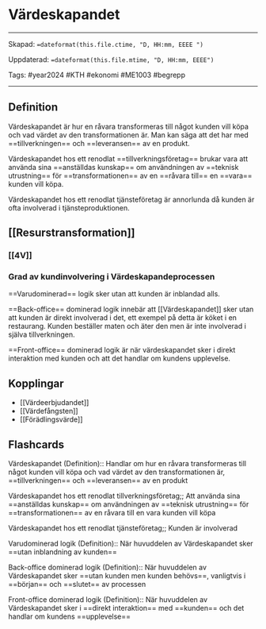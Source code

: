 # Värdeskapandet

---
Skapad: `=dateformat(this.file.ctime, "D, HH:mm, EEEE ")`

Uppdaterad: `=dateformat(this.file.mtime, "D, HH:mm, EEEE")`

Tags: #year2024 #KTH #ekonomi #ME1003 #begrepp

---

## Definition

Värdeskapandet är hur en råvara transformeras till något kunden vill köpa och vad värdet av den transformationen är. Man kan säga att det har med ==tillverkningen== och ==leveransen== av en produkt.

Värdeskapandet hos ett renodlat ==tillverkningsföretag== brukar vara att använda sina ==anställdas kunskap== om användningen av ==teknisk utrustning== för ==transformationen== av en ==råvara till== en ==vara== kunden vill köpa.

Värdeskapandet hos ett renodlat tjänsteföretag är annorlunda då kunden är ofta involverad i tjänsteproduktionen.

## [[Resurstransformation]]

### [[4V]]

### Grad av kundinvolvering i Värdeskapandeprocessen

==Varudominerad== logik sker utan att kunden är inblandad alls.

==Back-office== dominerad logik innebär att [[Värdeskapandet]] sker utan att kunden är direkt involverad i det, ett exempel på detta är köket i en restaurang. Kunden beställer maten och äter den men är inte involverad i själva tillverkningen.

==Front-office== dominerad logik är när värdeskapandet sker i direkt interaktion med kunden och att det handlar om kundens upplevelse.

## Kopplingar

- [[Värdeerbjudandet]]
- [[Värdefångsten]]
- [[Förädlingsvärde]]

## Flashcards

Värdeskapandet (Definition):: Handlar om hur en råvara transformeras till något kunden vill köpa och vad värdet av den transformationen är, ==tillverkningen== och ==leveransen== av en produkt
<!--SR:!2024-02-17,14,230-->

Värdeskapandet hos ett renodlat tillverkningsföretag;; Att använda sina ==anställdas kunskap== om användningen av ==teknisk utrustning== för ==transformationen== av en råvara till en vara kunden vill köpa
<!--SR:!2024-02-12,2,210-->

Värdeskapandet hos ett renodlat tjänsteföretag;; Kunden är involverad
<!--SR:!2024-02-14,4,230-->

Varudominerad logik (Definition):: När huvuddelen av Värdeskapandet sker ==utan inblandning av kunden==
<!--SR:!2024-02-12,3,244-->

Back-office dominerad logik (Definition):: När huvuddelen av Värdeskapandet sker ==utan kunden men kunden behövs==, vanligtvis i ==början== och ==slutet== av processen
<!--SR:!2024-02-16,6,268-->

Front-office dominerad logik (Definition):: När huvuddelen av Värdeskapandet sker i ==direkt interaktion== med ==kunden== och det handlar om kundens ==upplevelse==
<!--SR:!2024-02-17,7,264-->